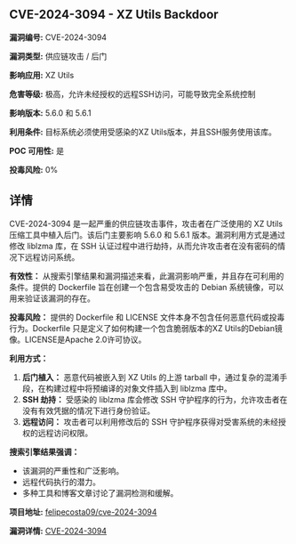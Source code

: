 ## CVE-2024-3094 - XZ Utils Backdoor

**漏洞编号:** CVE-2024-3094

**漏洞类型:** 供应链攻击 / 后门

**影响应用:** XZ Utils

**危害等级:** 极高，允许未经授权的远程SSH访问，可能导致完全系统控制

**影响版本:** 5.6.0 和 5.6.1

**利用条件:** 目标系统必须使用受感染的XZ Utils版本，并且SSH服务使用该库。

**POC 可用性:** 是

**投毒风险:** 0%

## 详情

CVE-2024-3094 是一起严重的供应链攻击事件，攻击者在广泛使用的 XZ Utils 压缩工具中植入后门。该后门主要影响 5.6.0 和 5.6.1 版本。漏洞利用方式是通过修改 liblzma 库，在 SSH 认证过程中进行劫持，从而允许攻击者在没有密码的情况下远程访问系统。

**有效性：**
从搜索引擎结果和漏洞描述来看，此漏洞影响严重，并且存在可利用的条件。提供的 Dockerfile 旨在创建一个包含易受攻击的 Debian 系统镜像，可以用来验证该漏洞的存在。

**投毒风险：**
提供的 Dockerfile 和 LICENSE 文件本身不包含任何恶意代码或投毒行为。Dockerfile 只是定义了如何构建一个包含脆弱版本的XZ Utils的Debian镜像。LICENSE是Apache 2.0许可协议。

**利用方式：**
1.  **后门植入：** 恶意代码被嵌入到 XZ Utils 的上游 tarball 中，通过复杂的混淆手段，在构建过程中将预编译的对象文件插入到 liblzma 库中。
2.  **SSH 劫持：** 受感染的 liblzma 库会修改 SSH 守护程序的行为，允许攻击者在没有有效凭据的情况下进行身份验证。
3.  **远程访问：** 攻击者可以利用修改后的 SSH 守护程序获得对受害系统的未经授权的远程访问权限。

**搜索引擎结果强调：**
*   该漏洞的严重性和广泛影响。
*   远程代码执行的潜力。
*   多种工具和博客文章讨论了漏洞检测和缓解。

**项目地址:** [felipecosta09/cve-2024-3094](https://github.com/felipecosta09/cve-2024-3094)

**漏洞详情:** [CVE-2024-3094](https://nvd.nist.gov/vuln/detail/CVE-2024-3094)